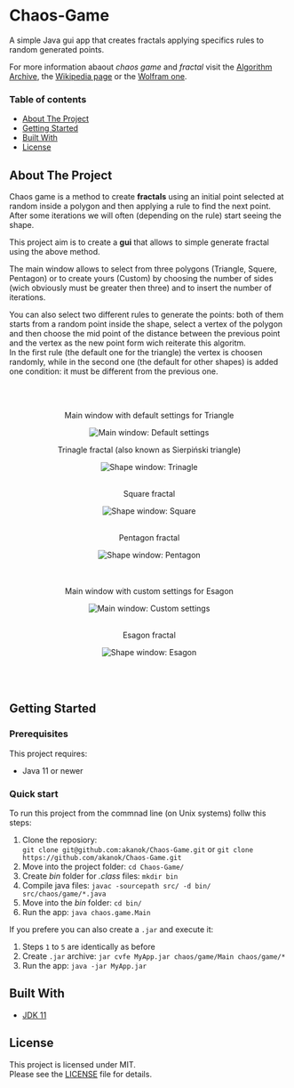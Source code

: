 # Chaos-Game
A simple Java gui app that creates fractals applying specifics rules to random generated points.

For more information abaout *chaos game* and *fractal* visit the [Algorithm Archive](https://www.algorithm-archive.org/contents/IFS/IFS.html), the [Wikipedia page](https://en.wikipedia.org/wiki/Chaos_game) or the [Wolfram one](https://mathworld.wolfram.com/ChaosGame.html).


### Table of contents
* [About The Project](#about-the-project)
* [Getting Started](#getting-started)
* [Built With](#built-with)
* [License](#license)

## About The Project
Chaos game is a method to create **fractals** using an initial point selected at random inside a polygon and then applying a rule to find the next point. After some iterations we will often (depending on the rule) start seeing the shape.

This project aim is to create a **gui** that allows to simple generate fractal using the above method.

The main window allows to select from three polygons (Triangle, Squere, Pentagon) or to create yours (Custom) by choosing the number of sides (wich obviously must be greater then three) and to insert the number of iterations.

You can also select two different rules to generate the points: both of them starts from a random point inside the shape, select a vertex of the polygon and then choose the mid point of the distance between the previous point and the vertex as the new point form wich reiterate this algoritm. <br />
In the first rule (the default one for the triangle) the vertex is choosen randomly, while in the second one (the default for other shapes) is added one condition: it must be different from the previous one.

<br /><br />
<div align="center">

<p> Main window with default settings for Triangle </p>
<img src="images/Main_Default.png" alt="Main window: Default settings" >
<br />

<p> Trinagle fractal (also known as Sierpiński triangle) </p>

<img src="images/Trinagle.png" alt="Shape window: Trinagle" >
<br /><br />

<p> Square fractal </p>

<img src="images/Square.png" alt="Shape window: Square" >
<br /><br />

<p> Pentagon fractal </p>

<img src="images/Pentagon.png" alt="Shape window: Pentagon" >
<br /><br /><br />

<p> Main window with custom settings for Esagon </p>
<img src="images/Main_Custom.png" alt="Main window: Custom settings" >
<br /><br />

<p> Esagon fractal </p>

<img src="images/Esagon.png" alt="Shape window: Esagon" >
</div>
<br /><br /><br />

## Getting Started

### Prerequisites
This project requires:

+ Java 11 or newer

### Quick start
To run this project from the commnad line (on Unix systems) follw this steps:

1. Clone the reposiory:<br /> ``git clone git@github.com:akanok/Chaos-Game.git`` or  ``git clone https://github.com/akanok/Chaos-Game.git``
2. Move into the project folder: ``cd Chaos-Game/``
3. Create _bin_ folder for _.class_ files: ``mkdir bin``
4. Compile java files: ``javac -sourcepath src/ -d bin/ src/chaos/game/*.java``
5. Move into the _bin_ folder: ``cd bin/``
6. Run the app: ``java chaos.game.Main``

If you prefere you can also create a `.jar` and execute it:

1. Steps `1` to `5` are identically as before
6. Create `.jar` archive: `jar cvfe MyApp.jar chaos/game/Main chaos/game/*`
7. Run the app: `java -jar MyApp.jar`


## Built With
* [JDK 11](https://www.oracle.com/it/java/technologies/javase/jdk11-archive-downloads.html)


## License
This project is licensed under MIT. <br />
Please see the [LICENSE](/LICENSE) file for details.
